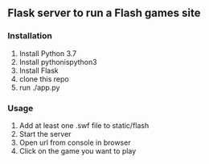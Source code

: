## Flask server to run a Flash games site

### Installation
1. Install Python 3.7
2. Install pythonispython3
3. Install Flask
4. clone this repo
5. run ./app.py


### Usage
1. Add at least one .swf file to static/flash
2. Start the server
3. Open url from console in browser
4. Click on the game you want to play